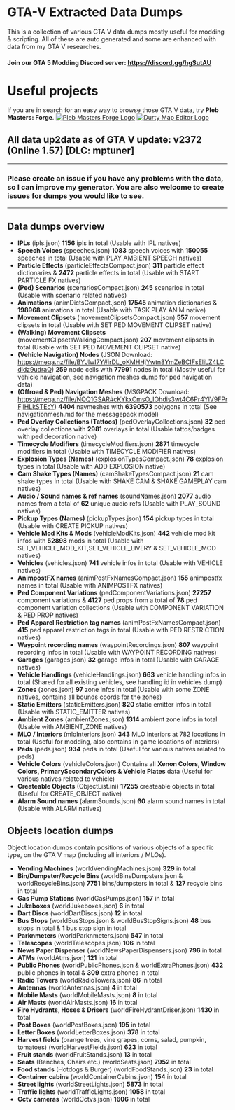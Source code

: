# GTA-V Extracted Data Dumps
This is a collection of various GTA V data dumps mostly useful for modding &amp; scripting. All of these are auto generated and some are enhanced with data from my GTA V researches.
#### Join our GTA 5 Modding Discord server: https://discord.gg/hgSutAU
# Useful projects
If you are in search for an easy way to browse those GTA V data, try **Pleb Masters: Forge**.
[![Pleb Masters Forge Logo](https://i.imgur.com/hotlSPf.png)](https://forge.plebmasters.de)
[![Durty Map Editor Logo](https://i.imgur.com/WsRJv3u.png)](https://durty.me)

## All data up2date as of GTA V update: **v2372 (Online 1.57) [DLC: mptuner]**
---
### Please create an issue if you have any problems with the data, so I can improve my generator. You are also welcome to create issues for dumps you would like to see.
---
## **Data dumps overview**
- **IPLs** (ipls.json) **1156** ipls in total (Usable with IPL natives)
- **Speech Voices** (speeches.json) **1083** speech voices with **150055** speeches in total (Usable with PLAY AMBIENT SPEECH natives)
- **Particle Effects** (particleEffectsCompact.json) **311** particle effect dictionaries & **2472** particle effects in total (Usable with START PARTICLE FX natives)
- **(Ped) Scenarios** (scenariosCompact.json) **245** scenarios in total (Usable with scenario related natives)
- **Animations** (animDictsCompact.json) **17545** animation dictionaries & **198968** animations in total (Usable with TASK PLAY ANIM native)
- **Movement Clipsets** (movementClipsetsCompact.json) **557** movement clipsets in total (Usable with SET PED MOVEMENT CLIPSET native)
- **(Walking) Movement Clipsets** (movementClipsetsWalkingCompact.json) **207** movement clipsets in total (Usable with SET PED MOVEMENT CLIPSET native)
- **(Vehicle Navigation) Nodes** (JSON Download: https://mega.nz/file/BYJlwI7Y#irDL_oKMHHjYwtn8YmZeBCIFsEliLZ4LCdidz9udraQ) **259** node cells with **77991** nodes in total (Mostly useful for vehicle navigation, see navigation meshes dump for ped navigation data)
- **(Offroad & Ped) Navigation Meshes** (MSGPACK Download: https://mega.nz/file/NQQ1GSAR#cKYkxCmsO_IOhdis3wt4C6Pr4YlV9FPrFjlHLkSTEcY) **4404** navmeshes with **6390573** polygons in total (See navigationmesh.md for the messagepack model)
- **Ped Overlay Collections (Tattoos)** (pedOverlayCollections.json) **32** ped overlay collections with **2981** overlays in total (Usable tattos/badges with ped decoration native)
- **Timecycle Modifiers** (timecycleModifiers.json) **2871** timecycle modifiers in total (Usable with TIMECYCLE MODIFIER natives)
- **Explosion Types (Names)** (explosionTypesCompact.json) **78** explosion types in total (Usable with ADD EXPLOSION native)
- **Cam Shake Types (Names)** (camShakeTypesCompact.json) **21** cam shake types in total (Usable with SHAKE CAM & SHAKE GAMEPLAY cam natives)
- **Audio / Sound names & ref names** (soundNames.json) **2077** audio names from a total of **62** unique audio refs (Usable with PLAY_SOUND natives)
- **Pickup Types (Names)** (pickupTypes.json) **154** pickup types in total (Usable with CREATE PICKUP natives)
- **Vehicle Mod Kits & Mods** (vehicleModKits.json) **442** vehicle mod kit infos with **52898** mods in total (Usable with SET_VEHICLE_MOD_KIT,SET_VEHICLE_LIVERY & SET_VEHICLE_MOD natives)
- **Vehicles** (vehicles.json) **741** vehicle infos in total (Usable with VEHICLE natives)
- **AnimpostFX names** (animPostFxNamesCompact.json) **155** animpostfx names in total (Usable with ANIMPOSTFX natives)
- **Ped Component Variations** (pedComponentVariations.json) **27257** component variations & **4127** ped props from a total of **78** ped component variation collections (Usable with COMPONENT VARIATION & PED PROP natives)
- **Ped Apparel Restriction tag names** (animPostFxNamesCompact.json) **415** ped apparel restriction tags in total (Usable with PED RESTRICTION natives)
- **Waypoint recording names** (waypointRecordings.json) **807** waypoint recording infos in total (Usable with WAYPOINT RECORDING natives)
- **Garages** (garages.json) **32** garage infos in total (Usable with GARAGE natives)
- **Vehicle Handlings** (vehicleHandlings.json) **663** vehicle handling infos in total (Shared for all existing vehicles, see handling id in vehicles dump)
- **Zones** (zones.json) **97** zone infos in total (Usable with some ZONE natives, contains all bounds coords for the zones)
- **Static Emitters** (staticEmitters.json) **820** static emitter infos in total (Usable with STATIC_EMITTER natives)
- **Ambient Zones** (ambientZones.json) **1314** ambient zone infos in total (Usable with AMBIENT_ZONE natives)
- **MLO / Interiors** (mloInteriors.json) **343** MLO interiors at 782 locations in total (Useful for modding, also contains in game locations of interiors)
- **Peds** (peds.json) **934** peds in total (Useful for various natives related to peds)
- **Vehicle Colors** (vehicleColors.json) Contains all **Xenon Colors, Window Colors, PrimarySecondaryColors & Vehicle Plates** data (Useful for various natives related to vehicle)
- **Createable Objects** (ObjectList.ini) **17255** createable objects in total (Useful for CREATE_OBJECT native)
- **Alarm Sound names** (alarmSounds.json) **60** alarm sound names in total (Usable with ALARM natives)

## **Objects location dumps**
Object location dumps contain positions of various objects of a specific type, on the GTA V map (including all interiors / MLOs).
- **Vending Machines** (worldVendingMachines.json) **329** in total
- **Bin/Dumpster/Recycle Bins** (worldBinsDumpsters.json & worldRecycleBins.json) **7751** bins/dumpsters in total & **127** recycle bins in total
- **Gas Pump Stations** (worldGasPumps.json) **157** in total
- **Jukeboxes** (worldJukeboxes.json) **6** in total
- **Dart Discs** (worldDartDiscs.json) **12** in total
- **Bus Stops** (worldBusStops.json & worldBusStopSigns.json) **48** bus stops in total & **1** bus stop sign in total
- **Parknmeters** (worldParknmeters.json) **547** in total
- **Telescopes** (worldTelescopes.json) **106** in total
- **News Paper Dispenser** (worldNewsPaperDispensers.json) **796** in total
- **ATMs** (worldAtms.json) **121** in total
- **Public Phones** (worldPublicPhones.json & worldExtraPhones.json) **432** public phones in total & **309** extra phones in total
- **Radio Towers** (worldRadioTowers.json) **86** in total
- **Antennas** (worldAntennas.json) **4** in total
- **Mobile Masts** (worldMobileMasts.json) **8** in total
- **Air Masts** (worldAirMasts.json) **16** in total
- **Fire Hydrants, Hoses & Drisers** (worldFireHydrantDriser.json) **1430** in total
- **Post Boxes** (worldPostBoxes.json) **195** in total
- **Letter Boxes** (worldLetterBoxes.json) **378** in total
- **Harvest fields** (orange trees, vine grapes, corns, salad, pumpkin, tomatoes) (worldHarvestFields.json) **623** in total
- **Fruit stands** (worldFruitStands.json) **13** in total
- **Seats** (Benches, Chairs etc.) (worldSeats.json) **7952** in total
- **Food stands** (Hotdogs & Burger) (worldFoodStands.json) **23** in total
- **Container cabins** (worldContainerCabins.json) **154** in total
- **Street lights** (worldStreetLights.json) **5873** in total
- **Traffic lights** (worldTrafficLights.json) **1058** in total
- **Cctv cameras** (worldCctvs.json) **1606** in total